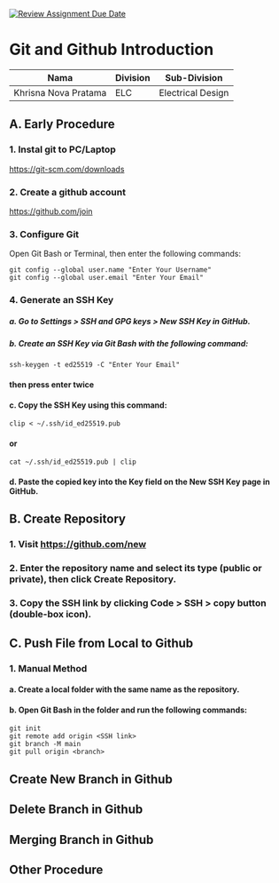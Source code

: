 [![Review Assignment Due Date](https://classroom.github.com/assets/deadline-readme-button-22041afd0340ce965d47ae6ef1cefeee28c7c493a6346c4f15d667ab976d596c.svg)](https://classroom.github.com/a/tbEHDGEc)
# Git and Github Introduction

| Nama  | Division        | Sub-Division  |
| ----- | ---------- | ---------- |
| Khrisna Nova Pratama  | ELC | Electrical Design |

## A. Early Procedure
### 1. Instal git to PC/Laptop
https://git-scm.com/downloads
### 2. Create a github account
  https://github.com/join
### 3. Configure Git
Open Git Bash or Terminal, then enter the following commands:
   ```
   git config --global user.name "Enter Your Username"
   git config --global user.email "Enter Your Email"
```
### 4. Generate an SSH Key
##### a. Go to Settings > SSH and GPG keys > New SSH Key in GitHub.
##### b. Create an SSH Key via Git Bash with the following command:
```
ssh-keygen -t ed25519 -C "Enter Your Email"
```
#### then press enter twice
#### c. Copy the SSH Key using this command:
```
clip < ~/.ssh/id_ed25519.pub
```
#### or
```
cat ~/.ssh/id_ed25519.pub | clip
```
#### d. Paste the copied key into the Key field on the New SSH Key page in GitHub.
## B. Create Repository
### 1. Visit  https://github.com/new
### 2. Enter the repository name and select its type (public or private), then click Create Repository.
### 3. Copy the SSH link by clicking Code > SSH > copy button (double-box icon).

## C. Push File from Local to Github
### 1. Manual Method
#### a. Create a local folder with the same name as the repository.
#### b. Open Git Bash in the folder and run the following commands:
```
git init
git remote add origin <SSH link>
git branch -M main
git pull origin <branch>
```

## Create New Branch in Github 

## Delete Branch in Github

## Merging Branch in Github

## Other Procedure
